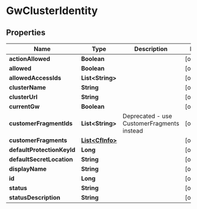 

# GwClusterIdentity


## Properties

Name | Type | Description | Notes
------------ | ------------- | ------------- | -------------
**actionAllowed** | **Boolean** |  |  [optional]
**allowed** | **Boolean** |  |  [optional]
**allowedAccessIds** | **List&lt;String&gt;** |  |  [optional]
**clusterName** | **String** |  |  [optional]
**clusterUrl** | **String** |  |  [optional]
**currentGw** | **Boolean** |  |  [optional]
**customerFragmentIds** | **List&lt;String&gt;** | Deprecated - use CustomerFragments instead |  [optional]
**customerFragments** | [**List&lt;CfInfo&gt;**](CfInfo.md) |  |  [optional]
**defaultProtectionKeyId** | **Long** |  |  [optional]
**defaultSecretLocation** | **String** |  |  [optional]
**displayName** | **String** |  |  [optional]
**id** | **Long** |  |  [optional]
**status** | **String** |  |  [optional]
**statusDescription** | **String** |  |  [optional]



